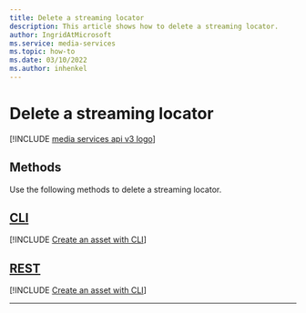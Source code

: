```yaml
---
title: Delete a streaming locator
description: This article shows how to delete a streaming locator.
author: IngridAtMicrosoft
ms.service: media-services
ms.topic: how-to
ms.date: 03/10/2022
ms.author: inhenkel
---
```


# Delete a streaming locator

[!INCLUDE [media services api v3 logo](./includes/v3-hr.md)]

## Methods

Use the following methods to delete a streaming locator.

## [CLI](#tab/cli/)

[!INCLUDE [Create an asset with CLI](./includes/task-delete-streaming-locator-cli.md)]

## [REST](#tab/rest/)

[!INCLUDE [Create an asset with CLI](./includes/task-delete-streaming-locator-rest.md)]

---
